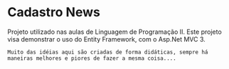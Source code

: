 # Cadastro News #

Projeto utilizado nas aulas de Linguagem de Programação II.
Este projeto visa demonstrar o uso do Entity Framework, com o Asp.Net MVC 3.

	Muito das idéias aqui são criadas de forma didáticas, sempre há maneiras melhores e piores de fazer a mesma coisa....